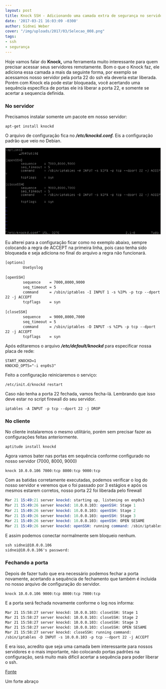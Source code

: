 ```yaml
---
layout: post
title: Knock SSH - Adicionando uma camada extra de segurança no servidor
date: '2017-03-21 16:03:09 -0300'
author: Sidnei Weber
cover: "/img/uploads/2017/03/Selecao_008.png"
tags:
- ssh
- segurança
---
```


Hoje vamos falar do **Knock,** uma ferramenta muito interessante para quem precisar acessar seus servidores remotamente. Bom o que o Knock faz, ele adiciona essa camada a mais da seguinte forma, por exemplo se acessamos nosso servidor pela porta 22 do ssh ela deveria estar liberada. Porém com Knock ela pode estar bloqueada, você acertando uma sequência específica de portas ele irá liberar a porta 22, e somente se acertar a sequencia definida.

### No servidor

Precisamos instalar somente um pacote em nosso servidor:

```shell
apt-get install knockd
```

O arquivo de configuração fica no **_/etc/knockd.conf._** Eis a configuração padrão que veio no Debian.

![ssh ><](/img/uploads/2017/03/Selecao_007.png) 

Eu alterei para a configuração ficar como no exemplo abaixo, sempre colocando a regra de ACCEPT na primeira linha, pois caso tenha sido bloqueada e seja adiciona no final do arquivo a regra não funcionará.

```shell
[options]
        UseSyslog

[openSSH]
        sequence    = 7000,8000,9000
        seq_timeout = 5
        command     = /sbin/iptables -I INPUT 1 -s %IP% -p tcp --dport 22 -j ACCEPT
        tcpflags    = syn

[closeSSH]
        sequence    = 9000,8000,7000
        seq_timeout = 5
        command     = /sbin/iptables -D INPUT -s %IP% -p tcp --dport 22 -j ACCEPT
        tcpflags    = syn
```

Após editaremos o arquivo **_/etc/default/knockd_** para especificar nossa placa de rede:

```shell
START_KNOCKD=1
KNOCKD_OPTS="-i enp0s3"
```

Feito a configuração reiniciaremos o serviço:

```shell
/etc/init.d/knockd restart
```

Caso não tenha a porta 22 fechada, vamos fecha-lá. Lembrando que isso deve estar no script firewall do seu servidor.

```shell
iptables -A INPUT -p tcp --dport 22 -j DROP
```

### No cliente

No cliente instalaremos o mesmo utilitário, porém sem precisar fazer as configurações feitas anteriormente.

```shell
aptitude install knockd
```

Agora vamos bater nas portas em sequência conforme configurado no nosso servidor (7000, 8000, 9000)

```shell
knock 10.0.0.106 7000:tcp 8000:tcp 9000:tcp
```

Com as batidas corretamente executadas, podemos verificar o log do nosso servidor e veremos que o foi passado por 3 estágios e após os mesmos estarem corretos, nosso porta 22 foi liberada pelo firewall

```s
Mar 21 15:49:21 server knockd: starting up, listening on enp0s3
Mar 21 15:49:26 server knockd: 10.0.0.103: openSSH: Stage 1
Mar 21 15:49:26 server knockd: 10.0.0.103: openSSH: Stage 2
Mar 21 15:49:26 server knockd: 10.0.0.103: openSSH: Stage 3
Mar 21 15:49:26 server knockd: 10.0.0.103: openSSH: OPEN SESAME
Mar 21 15:49:26 server knockd: openSSH: running command: /sbin/iptables -I INPUT 1 -s 10.0.0.103 -p tcp --dport 22 -j ACCEPT
```

E assim podemos conectar normalmente sem bloqueio nenhum.

```shell
ssh sidnei@10.0.0.106
sidnei@10.0.0.106's password:
```

### Fechando a porta

Depois de fazer tudo que era necessário podemos fechar a porta novamente, acertando a sequência de fechamento que também é incluida no nosso arquivo de configuração do servidor.

```shell
knock 10.0.0.106 9000:tcp 8000:tcp 7000:tcp
```

E a porta será fechada novamente conforme o log nos informa:

```
Mar 21 15:58:27 server knockd: 10.0.0.103: closeSSH: Stage 1
Mar 21 15:58:27 server knockd: 10.0.0.103: closeSSH: Stage 2
Mar 21 15:58:27 server knockd: 10.0.0.103: closeSSH: Stage 3
Mar 21 15:58:27 server knockd: 10.0.0.103: closeSSH: OPEN SESAME
Mar 21 15:58:27 server knockd: closeSSH: running command: /sbin/iptables -D INPUT -s 10.0.0.103 -p tcp --dport 22 -j ACCEPT
```

E era isso, acredito que seja uma camada bem interessante para nossos servidores e o mais importante, não colocando portas padrões na configuração, será muito mais dificil acertar a sequência para poder liberar o ssh.

[Fonte](https://www.vivaolinux.com.br/artigo/KNOCK-+-SSH?pagina=1)

Um forte abraço
